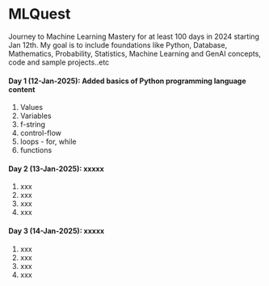 # MLQuest
Journey to Machine Learning Mastery for at least 100 days in 2024 starting Jan 12th. My goal is to include foundations like Python, Database, Mathematics, Probability, Statistics, Machine Learning and GenAI concepts, code and sample projects..etc

#### Day 1 (12-Jan-2025): Added basics of Python programming language content
  1. Values
  2. Variables
  3. f-string
  4. control-flow
  5. loops - for, while
  6. functions

#### Day 2 (13-Jan-2025): xxxxx
  1. xxx
  2. xxx
  3. xxx
  4. xxx

#### Day 3 (14-Jan-2025): xxxxx
  1. xxx
  2. xxx
  3. xxx
  4. xxx
